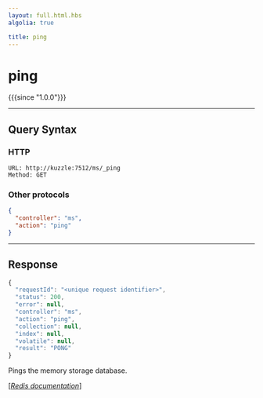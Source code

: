 ```yaml
---
layout: full.html.hbs
algolia: true

title: ping
---
```


# ping

{{{since "1.0.0"}}}




---

## Query Syntax

### HTTP

```http
URL: http://kuzzle:7512/ms/_ping
Method: GET
```

### Other protocols


```json
{
  "controller": "ms",
  "action": "ping"
}
```

---

## Response

```javascript
{
  "requestId": "<unique request identifier>",
  "status": 200,
  "error": null,
  "controller": "ms",
  "action": "ping",
  "collection": null,
  "index": null,
  "volatile": null,
  "result": "PONG"
}
```

Pings the memory storage database.

[[_Redis documentation_]](https://redis.io/commands/ping)

